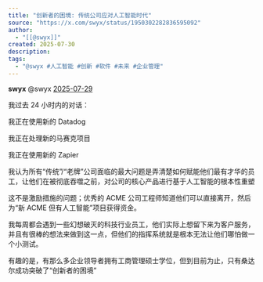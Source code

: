 ```yaml
---
title: "创新者的困境: 传统公司应对人工智能时代"
source: "https://x.com/swyx/status/1950302282836595092"
author:
  - "[[@swyx]]"
created: 2025-07-30
description:
tags:
  - "@swyx #人工智能 #创新 #软件 #未来 #企业管理"
---
```

**swyx** @swyx [2025-07-29](https://x.com/swyx/status/1950302282836595092)

  
我过去 24 小时内的对话：

我正在使用新的 Datadog

我正在处理新的马赛克项目

我正在使用新的 Zapier

我认为所有“传统”/“老牌”公司面临的最大问题是弄清楚如何赋能他们最有才华的员工，让他们在被彻底吞噬之前，对公司的核心产品进行基于人工智能的根本性重塑

这不是激励措施的问题；优秀的 ACME 公司工程师知道他们可以直接离开，然后为“新 ACME 但有人工智能”项目获得资金。

我每周都会遇到一些幻想破灭的科技行业员工，他们实际上想留下来为客户服务，并且有很棒的想法来做到这一点，但他们的指挥系统就是根本无法让他们哪怕做一个小测试。

有趣的是，有那么多企业领导者拥有工商管理硕士学位，但到目前为止，只有桑达尔成功突破了“创新者的困境”